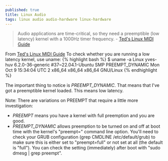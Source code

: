 ```yaml
---
published: true
title: Linux Audio
tags: linux audio audio-hardware linux-hardware
---
```

> Audio applications are time-critical, so they need a preemptible (low latency) kernel with a 1000Hz timer frequency. - [Ted's Linux MIDI Guide](http://www.tedfelix.com/linux/linux-midi.html)

From [Ted's Linux MIDI Guide](http://www.tedfelix.com/linux/linux-midi.html)
To check whether you are running a low latency kernel, use uname:
{% highlight bash %}
$ uname -a
Linux yves-huv 6.2.0-36-generic #37~22.04.1-Ubuntu SMP PREEMPT_DYNAMIC Mon Oct  9 15:34:04 UTC 2 x86_64 x86_64 x86_64 GNU/Linux
{% endhighlight %}

The important thing to notice is _PREEMPT_DYNAMIC_. That means that I've got a preemptible kernel loaded. This means low latency.

Note: There are variations on PREEMPT that require a little more investigation:
- _PREEMPT_ means you have a kernel with full preemption and you are good. 
- _PREEMPT_DYNAMIC_ allows preemption to be turned on and off at boot time with the kernel's "preempt=" command line option. You'll need to check your GRUB configuration (grep CMDLINE /etc/default/grub) to make sure this is either set to "preempt=full" or not set at all (the default is "full"). You can check the setting (immediately) after boot with "sudo dmesg | grep preempt".
